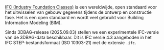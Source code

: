 [IFC (Industry Foundation Classes)](https://technical.buildingsmart.org/standards/ifc/) is een wereldwijde, open standaard voor het uitwisselen van gebouw gegevens tijdens de ontwerp en constructie fase. Het is een open standaard en wordt veel gebruikt voor Building Information Modeling (BIM).

Sinds 3DBAG-release (2025.09.03) stellen we een experimentele IFC-versie van de 3DBAG-data beschikbaar. Dit is IFC versie 4.3 aangeboden in het IFC STEP-bestandsformaat (ISO 10303-21) met de extensie `.ifc`.
